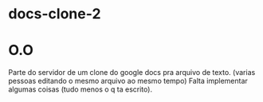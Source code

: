 # docs-clone-2
# O.O
Parte do servidor de um clone do google docs pra arquivo de texto. (varias pessoas editando o mesmo arquivo ao mesmo tempo)
Falta implementar algumas coisas (tudo menos o q ta escrito).

